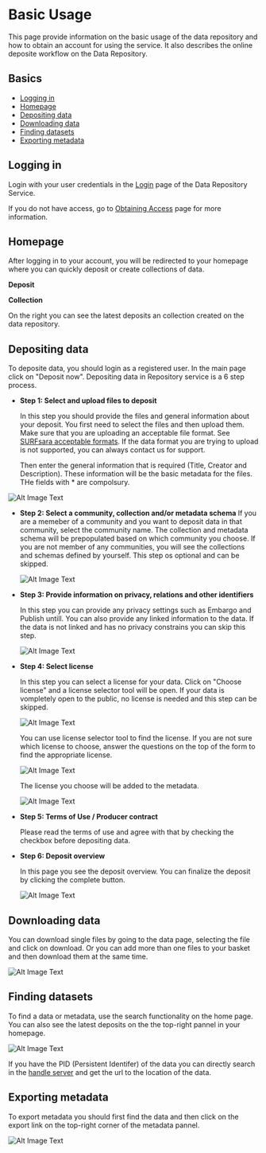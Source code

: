# Basic Usage

This page provide information on the basic usage of the data repository and how to obtain an account for using the service.
It also describes the online deposite workflow on the Data Repository.


## Basics
- [Logging in](#logging-in)
- [Homepage](#homepage)
- [Depositing data](#depositing-data)
- [Downloading data](#downloading-data)
- [Finding datasets](#finding-data)
- [Exporting metadata](#exporting-metadata)


<!--## <a name="obtaining-access"></a> Obtaining AccessTo get access to the repository service you need to login as a registered user. To obtain user credentials you should first send a regitration request via the Login page.

<img src="Screenshots/login.png" style="max-width:100%">
![Alt Image Text](Screenshots/login.png) 

Click the tab "Create new account", provide the required information and click on the "Create new account" button. Your registration request will be approved by SURFsara and then you can login to use the service.

![Alt Image Text](Screenshots/create_account.png) 

<img src="Screenshots/create_account.png" style="max-width:100%"> 

-->

## <a name="logging-in"></a> Logging inLogin with your user credentials in the [Login](https://tdr-test.surfsara.nl/user/login) page of the Data Repository Service.

If you do not have access, go to [Obtaining Access](obtain-access.md) page for more information.## <a name="homepage"></a> HomepageAfter logging in to your account, you will be redirected to your homepage where you can quickly deposit or create collections of data.

**Deposit**

**Collection**On the right you can see the latest deposits an collection created on the data repository.
<!--## <a name="preparing-data"></a> Preparing data 

To prepare data for a deposit you need to consider the following points:
- **File formats**
	- **Prefered formats** are file formats of which SURFsara is confident that they will offer the best long-term guarantees in terms of usability, accessibility and sustainability. Depositing research data in preferred formats will always be accepted by SURFsara. Here is a list with [SURFsara prefered formats](http://datasupport.researchdata.nl/en/start-de-cursus/iii-onderzoeksfase/dataformaten/preferred-formats/).

	- **Acceptale formats** are file formats that are widely used in addition to the preferred formats, and which will be moderately to reasonably usable, accessible and robust in the long term. SURFsara favours the use of preferred formats, but acceptable formats will in most cases also be allowed. Here is a list with [SURFsara acceptable formats](http://datasupport.researchdata.nl/en/start-de-cursus/iii-onderzoeksfase/dataformaten/preferred-formats/).
- **Files size**
	- **Maximum file size**: 4 GB using the online deposit form
	- **minimu file size**: No minumum file size.

	The maximum data file size is 10 GB and the maximum number of files that can be uploaded via the onlone deposite is 100 files.
	- **Data documentation**	Data documentation ensures that research data are understood and therefore used by current and future users (including the researcher). It is vital to store the data in a structured and consistent way with appropriate data documentation. The documentation can be a text file explaining what the data is, what you can do with it and how it can be used.
	
- **Metadata**
	 Metadata provides structured information about the data. Depending on the type of data, there are different types of metadata:
	 - **Descriptive metadata** describes and identifies information resources (minimal metdata required to find a digital object). In includes elements such as title, abstract, author, and keywords. 
	- **Structural metadata** provides information about the internal structure of resources including page, section, chapter numbering, indexes, and realtions to other digital objects.
	- **Technical metadata** provides information on the technical aspects of the datasets	 such as data formats, hardware/software used, calibration, version, authentication, encryption.
	- **Administrative metadata**	provides information on user rights and management of digital objects	 such as license, rights management,  and access control.
	
- **Data organisation**
	If you want your research data to be easily traced and interpreted, the folder structure and the file names used for the data files should be logical. Its also a good practice to note the file naming and its meaning in a readme.txt file.
 - **Data anonymization**
Before you upload the files you should check whether they contain privacy-sensitive information within the meaning of the [Dutch Personal Data Protection Act](http://www.coe.int/t/dghl/standardsetting/dataprotection/national%20laws/NL_DP_LAW.pdf). 
If you give access to the data, they must be completely anonimyzed. 
-->## <a name="depositing-data"></a> Depositing data To deposite data, you should login as a registered user. In the main page click on "Deposit now". Depositing data in Repository service is a 6 step process. 

*  **Step 1: Select and upload files to deposit**
	
	In this step you should provide the files and general information about your deposit. You first need to select the files and then upload them. Make sure that you are uploading an acceptable file format. See [SURFsara acceptable formats](http://datasupport.researchdata.nl/en/start-de-cursus/iii-onderzoeksfase/dataformaten/preferred-formats/).
	If the data format you are trying to upload is not supported, you can always contact us for support. 

	Then enter the general information that is required (Title, Creator and Description). These information will be the basic  metadata for the files. THe fields with * are compolsury.	
	
![Alt Image Text](Screenshots/deposit_step1.png) 
	
* **Step 2: Select a community, collection and/or metadata schema**
	If you are a memeber of a community and you want to deposit data in that community, select the community name.
	The collection and metadata schema will be prepopulated based on which community you choose. 
	If you are not member of any communities, you will see the collections and schemas defined by yourself.
	This step os optional and can be skipped.
	
	![Alt Image Text](Screenshots/deposit_step2.png) 

* **Step 3: Provide information on privacy, relations and other identifiers**
	
	In this step you can provide any privacy settings such as Embargo and Publish untill. You can also provide any linked information to the data. 
	If the data is not linked and has no privacy constrains you can skip this step.
	
	![Alt Image Text](Screenshots/deposit_step3.png) 
	
* **Step 4: Select license**
	
	In this step you can select a license for your data. Click on "Choose license" and a license selector tool will be open. If your data is vompletely open to the public, no license is needed and this step can be skipped.
	
	![Alt Image Text](Screenshots/deposit_step4.png)
	
	You can use license selector tool to find the license. If you are not sure which license to choose, answer the questions on the top of the form to find the appropriate license.
	
	![Alt Image Text](Screenshots/deposit_step4_license.png)
	
	The license you choose will be added to the metadata.
	 
	 ![Alt Image Text](Screenshots/deposit_step4_license2.png)
* **Step 5: Terms of Use / Producer contract** 
	
	Please read the terms of use and agree with that by checking the checkbox before depositing data.
	
* **Step 6: Deposit overview**

	In this page you see the deposit overview. You can finalize the deposit by clicking the complete button.
	
	 ![Alt Image Text](Screenshots/deposit_step6.png)
	 
## <a name="downloading-data"></a> Downloading data You can download single files by going to the data page, selecting the file and click on download. Or you can add more than one files to your basket and then download them at the same time.


![Alt Image Text](Screenshots/download_single.png)		## <a name="finding-data"></a> Finding datasets
To find a data or metadata, use the search functionality on the home page. You can also see the latest deposits on the the top-right pannel in your homepage. 

  ![Alt Image Text](Screenshots/find_data.png)
If you have the PID (Persistent Identifer) of the data you can directly search in the [handle server](http://hdl.handle.net/) and get the url to the location of the data.
## <a name="exporting-metadata"></a> Exporting metadataTo export metadata you should first find the data and then click on the export link on the top-right corner of the metadata pannel. 

![Alt Image Text](Screenshots/export_metadata.png)

